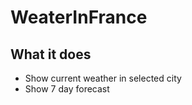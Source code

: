 # WeaterInFrance

## What it does ##

* Show current weather in selected city
* Show 7 day forecast



